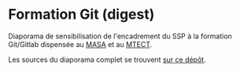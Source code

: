 # Formation Git (digest)

Diaporama de sensibilisation de l'encadrement du SSP à la formation Git/Gitlab dispensée au [MASA](https://agriculture.gouv.fr/) et au [MTECT](https://www.ecologie.gouv.fr/).

Les sources du diaporama complet se trouvent [sur ce dépôt](https://github.com/SSM-Agriculture/formation-git).
